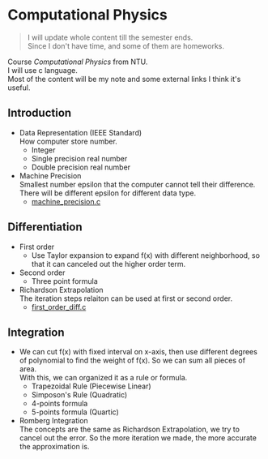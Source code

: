 # Computational Physics
> I will update whole content till the semester ends. </br>
> Since I don't have time, and some of them are homeworks.

Course _Computational Physics_ from NTU.</br>
I will use c language.</br>
Most of the content will be my note and some external links I think it's useful.

## Introduction
* Data Representation (IEEE Standard)</br>
How computer store number.
  * Integer
  * Single precision real number
  * Double precision real number
* Machine Precision </br>
Smallest number epsilon that the computer cannot tell their difference. There will be different epsilon for different data type.
  * [machine_precision.c](/Introduction/machine_precision.c)

## Differentiation
* First order
  * Use Taylor expansion to expand f(x) with different neighborhood, so that it can canceled out the higher order term.
* Second order
  * Three point formula
* Richardson Extrapolation </br>
The iteration steps relaiton can be used at first or second order.
  * [first_order_diff.c](/Differentiation/first_order_diff.c)

## Integration
* We can cut f(x) with fixed interval on x-axis, then use different degrees of polynomial to find the weight of f(x). So we can sum all pieces of area.</br>
With this, we can organized it as a rule or formula.
  * Trapezoidal Rule (Piecewise Linear)
  * Simposon's Rule (Quadratic)
  * 4-points formula
  * 5-points formula (Quartic)
* Romberg Integration </br>
The concepts are the same as Richardson Extrapolation, we try to cancel out the error. So the more iteration we made, the more accurate the approximation is.
